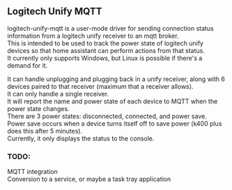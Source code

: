 ## Logitech Unify MQTT

logitech-unify-mqtt is a user-mode driver for sending connection status information from a logitech unify receiver to an mqtt broker.\
This is intended to be used to track the power state of logitech unify devices so that home assistant can perform actions from that status.\
It currently only supports Windows, but Linux is possible if there's a demand for it.

It can handle unplugging and plugging back in a unify receiver, along with 6 devices paired to that receiver (maximum that a receiver allows).\
It can only handle a single receiver.\
It will report the name and power state of each device to MQTT when the power state changes.\
There are 3 power states: disconnected, connected, and power save.\
Power save occurs when a device turns itself off to save power (k400 plus does this after 5 minutes).\
Currently, it only displays the status to the console.

### TODO:
MQTT integration\
Conversion to a service, or maybe a task tray application
